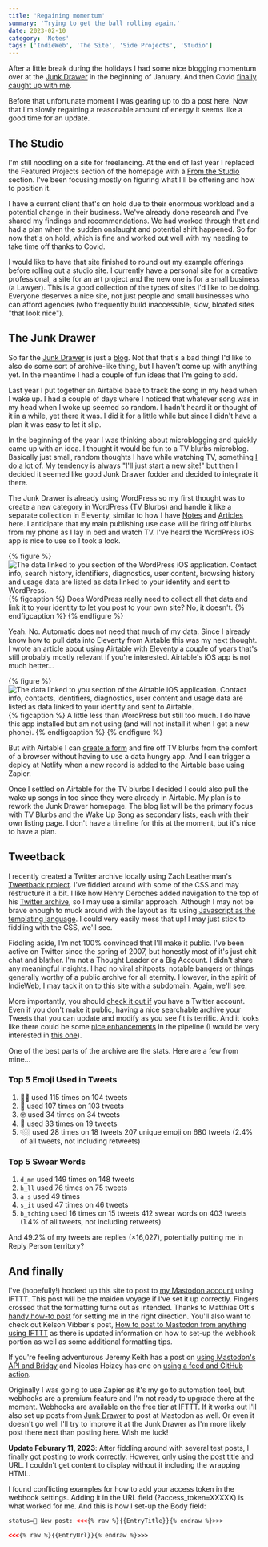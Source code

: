 ```yaml
---
title: 'Regaining momentum'
summary: 'Trying to get the ball rolling again.'
date: 2023-02-10
category: 'Notes'
tags: ['IndieWeb', 'The Site', 'Side Projects', 'Studio']
---
```


After a little break during the holidays I had some nice blogging momentum over at the [Junk Drawer](https://danabyerly-junkdrawer.website/) in the beginning of January. And then Covid [finally caught up with me](https://danabyerly-junkdrawer.website/blog/the-kraken-got-me/). 

Before that unfortunate moment I was gearing up to do a post here. Now that I'm slowly regaining a reasonable amount of energy it seems like a good time for an update.

## The Studio
I'm still noodling on a site for freelancing. At the end of last year I replaced the Featured Projects section of the homepage with a [From the Studio](/notes/shifting-things-around/) section. I've been focusing mostly on figuring what I'll be offering and how to position it.

I have a current client that's on hold due to their enormous workload and a potential change in their business. We've already done research and I've shared my findings and recommendations. We had worked through that and had a plan when the sudden onslaught and potential shift happened. So for now that's on hold, which is fine and worked out well with my needing to take time off thanks to Covid.

I would like to have that site finished to round out my example offerings before rolling out a studio site. I currently have a personal site for a creative professional, a site for an art project and the new one is for a small business (a Lawyer). This is a good collection of the types of sites I'd like to be doing. Everyone deserves a nice site, not just people and small businesses who can afford agencies (who frequently build inaccessible, slow, bloated sites "that look nice").

## The Junk Drawer
So far the [Junk Drawer](https://danabyerly-junkdrawer.website/) is just a [blog](https://danabyerly-junkdrawer.website/blog/). Not that that's a bad thing! I'd like to also do some sort of archive-like thing, but I haven't come up with anything yet. In the meantime I had a couple of fun ideas that I'm going to add.

Last year I put together an Airtable base to track the song in my head when I wake up. I had a couple of days where I noticed that whatever song was in my head when I woke up seemed so random. I hadn't heard it or thought of it in a while, yet there it was. I did it for a little while but since I didn't have a plan it was easy to let it slip.

In the beginning of the year I was thinking about microblogging and quickly came up with an idea. I thought it would be fun to a TV blurbs microblog. Basically just small, random thoughts I have while watching TV, something [I do a lot of](https://danabyerly-junkdrawer.website/tag/tv/). My tendency is always "I'll just start a new site!" but then I decided it seemed like good Junk Drawer fodder and decided to integrate it there.

The Junk Drawer is already using WordPress so my first thought was to create a new category in WordPress (TV Blurbs) and handle it like a separate collection in Eleventy, similar to how I have [Notes](/notes/) and [Articles](/articles/) here. I anticipate that my main publishing use case will be firing off blurbs from my phone as I lay in bed and watch TV. I've heard the WordPress iOS app is nice to use so I took a look.

{% figure %}
  <picture>
    <source srcset="/img/wp-app-store.avif" type="image/avif">
    <source srcset="/img/wp-app-store.webp" type="image/web">
    <img src="/img/wp-app-store.jpg" alt="The data linked to you section of the WordPress iOS application. Contact info, search history, identifiers, diagnostics, user content, browsing history and usage data are listed as data linked to your identity and sent to WordPress." loading="lazy" />
  </picture>
  {% figcaption %}
    Does WordPress really need to collect all that data and link it to your identity to let you post to your own site? No, it doesn't.
  {% endfigcaption %}
{% endfigure %}

Yeah. No. Automatic does not need that much of my data. Since I already know how to pull data into Eleventy from Airtable this was my next thought. I wrote an article about [using Airtable with Eleventy](/articles/using-airtable-with-eleventy/) a couple of years that's still probably mostly relevant if you're interested. Airtable's iOS app is not much better...

{% figure %}
  <picture>
    <source srcset="/img/airtable-app-store.avif" type="image/avif">
    <source srcset="/img/airtable-app-store.webp" type="image/web">
    <img src="/img/airtable-app-store.jpg" alt="The data linked to you section of the Airtable iOS application. Contact info, contacts, identifiers, diagnostics, user content and usage data are listed as data linked to your identity and sent to Airtable." loading="lazy" />
  </picture>
  {% figcaption %}
    A little less than WordPress but still too much. I do have this app installed but am not using (and will not install it when I get a new phone).
  {% endfigcaption %}
{% endfigure %}

But with Airtable I can [create a form](https://support.airtable.com/docs/how-to-create-a-form-in-airtable) and fire off TV blurbs from the comfort of a browser without having to use a data hungry app. And I can trigger a deploy at Netlify when a new record is added to the Airtable base using Zapier. 

Once I settled on Airtable for the TV blurbs I decided I could also pull the wake up songs in too since they were already in Airtable. My plan is to rework the Junk Drawer homepage. The blog list will be the primary focus with TV Blurbs and the Wake Up Song as secondary lists, each with their own listing page. I don't have a timeline for this at the moment, but it's nice to have a plan.

## Tweetback
I recently created a Twitter archive locally using Zach Leatherman's [Tweetback project](https://github.com/tweetback/tweetback). I've fiddled around with some of the CSS and may restructure it a bit. I like how Henry Deroches added navigation to the top of his [Twitter archive](https://tweets.henry.codes/), so I may use a similar approach. Although I may not be brave enough to muck around with the layout as its using [Javascript as the templating language](https://www.11ty.dev/docs/languages/javascript/). I could very easily mess that up! I may just stick to fiddling with the CSS, we'll see.

Fiddling aside, I'm not 100% convinced that I'll make it public. I've been active on Twitter since the spring of 2007, but honestly most of it's just chit chat and blather. I'm not a Thought Leader or a Big Account. I didn't share any meaningful insights. I had no viral shitposts, notable bangers or things generally worthy of a public archive for all eternity. However, in the spirit of IndieWeb, I may tack it on to this site with a subdomain. Again, we'll see.

More importantly, you should [check it out if](https://github.com/tweetback/tweetback) you have a Twitter account. Even if you don't make it public, having a nice searchable archive your Tweets that you can update and modify as you see fit is terrific. And it looks like there could be some [nice enhancements](https://github.com/tweetback/tweetback/labels/enhancement) in the pipeline (I would be very interested in [this one](https://github.com/tweetback/tweetback/issues/15)). 

One of the best parts of the archive are the stats. Here are a few from mine...

### Top 5 Emoji Used in Tweets
1.  👍🏼 used 115 times on 104 tweets
2.  🎉 used 107 times on 103 tweets
3.  🤓 used 34 times on 34 tweets
4.  💸 used 33 times on 19 tweets
5.  👇🏼 used 28 times on 18 tweets
207 unique emoji on 680 tweets (2.4% of all tweets, not including retweets)

### Top 5 Swear Words
1.  `d_mn` used 149 times on 148 tweets
2.  `h_ll` used 76 times on 75 tweets
3.  `a_s` used 49 times
4.  `s_it` used 47 times on 46 tweets
5.  `b_tching` used 16 times on 15 tweets
412 swear words on 403 tweets (1.4% of all tweets, not including retweets)

And 49.2% of my tweets are replies (×16,027), potentially putting me in Reply Person territory?

## And finally
I've (hopefully!) hooked up this site to post to [my Mastodon account](https://mastodon.social/@superterrific) using IFTTT. This post will be the maiden voyage if I've set it up correctly. Fingers crossed that the formatting turns out as intended. Thanks to Matthias Ott's [handy how-to post](https://matthiasott.com/notes/syndicating-posts-personal-website-twitter-mastodon) for setting me in the right direction. You'll also want to check out Kelson Vibber's post, [How to post to Mastodon from anything using IFTTT](https://hyperborea.org/journal/2017/12/mastodon-ifttt/) as there is updated information on how to set-up the webhook portion as well as some additional formatting tips. 

If you're feeling adventurous Jeremy Keith has a post on [using Mastodon's API and Bridgy](https://adactio.com/journal/19645) and Nicolas Hoizey has one on [using a feed and GitHub action](https://nicolas-hoizey.com/articles/2023/01/07/let-s-posse-to-mastodon-with-a-feed-and-a-github-action/). 

Originally I was going to use Zapier as it's my go to automation tool, but webhooks are a premium feature and I'm not ready to upgrade there at the moment. Webhooks are available on the free tier at IFTTT. If it works out I'll also set up posts from [Junk Drawer](https://danabyerly-junkdrawer.website/) to post at Mastodon as well. Or even it doesn't go well I'll try to improve it at the Junk Drawer as I'm more likely post there next than posting here. Wish me luck!


**Update Feburary 11, 2023**: After fiddling around with several test posts, I finally got posting to work correctly. However, only using the post title and URL. I couldn't get content to display without it including the wrapping HTML. 

I found conflicting examples for how to add your access token in the webhook settings. Adding it in the URL field (?access_token=XXXXX) is what worked for me. And this is how I set-up the Body field:

```html
status=📝 New post: <<<{% raw %}{{EntryTitle}}{% endraw %}>>>

<<<{% raw %}{{EntryUrl}}{% endraw %}>>>
```
